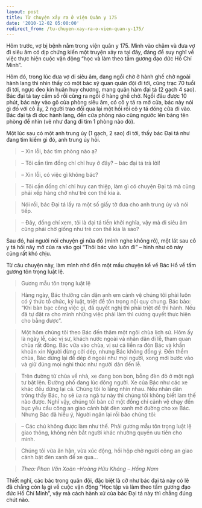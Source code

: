 ```yaml
---
layout: post
title: Từ chuyện xảy ra ở viện Quân y 175
date: '2010-12-02 05:00:00'
redirect_from: /tu-chuyen-xay-ra-o-vien-quan-y-175/
---
```


Hôm trước, vợ bị bệnh nằm trong viện quân y 175. Mình vào chăm và đưa vợ đi siêu âm có dịp chứng kiến một truyện xảy ra tại đây, đáng để suy nghĩ về việc thực hiện cuộc vận động “học và làm theo tấm gương đạo đức Hồ Chí Minh”.

Hôm đó, trong lúc đưa vợ đi siêu âm, đang ngổi chờ ở hành ghế chờ ngoài hành lang thì nhìn thấy có một bác sỹ quan quân đội đi tới, cũng trạc 70 tuổi đi tới, ngực đeo kín huân huy chương, mang quân hàm đại tá (2 gạch 4 sao). Bác đại tá tay cầm số rồi cũng ra ngồi ở hàng ghế chờ. Ngồi đâu được 10 phút, bác này vào gõ cửa phòng siêu âm, có cô y tá ra mở cửa, bác này nói gì đó với cô ấy, 2 người trao đổi qua lại một hồi rồi cô y tá đóng cửa đi vào. Bác đại tá đi dọc hành lang, đến cửa phòng nào cũng ngước lên bảng tên phòng để nhìn (vẻ như đang đi tìm 1 phòng nào đó).

Một lúc sau có một anh trung úy (1 gạch, 2 sao) đi tới, thấy bác Đại tá như đang tìm kiếm gì đó, anh trung úy hỏi.

> – Xin lỗi, bác tìm phòng nào ạ?

> – Tôi cần tìm đồng chí chỉ huy ở đây? – bác đại tá trả lời!

> – Xin lỗi, có việc gì không bác?

> – Tôi cần đồng chí chỉ huy can thiệp, làm gì có chuyện Đại tá mà cũng phải xếp hàng chờ như trẻ con thế kia à.

> Nói rồi, bác Đại tá lấy ra một số giấy tờ đưa cho anh trung úy và nói tiếp.

> – Đây, đồng chí xem, tôi là đại tá tiền khởi nghĩa, vậy mà đi siêu âm cũng phải chờ giống như trẻ con thế kia là sao?

Sau đó, hai người nói chuyện gì nữa đó (mình nghe không rõ), một lát sau cô y tá hồi nãy mở của ra vào gọi “Thôi bác vào luôn đi” – hình như cô này cũng rất khó chịu.

Từ câu chuyện này, làm mình nhớ đến một mẩu chuyện kể về Bác Hồ về tấm gương tôn trọng luật lệ.

> Gương mẫu tôn trọng luật lệ

> Hàng ngày, Bác thường căn dặn anh em cảnh vệ chúng tôi phải luôn có ý thức tổ chức, kỷ luật, triệt để tôn trọng nội quy chung. Bác bảo: “Khi bàn bạc công việc gì, đã quyết nghị thì phải triệt để thi hành. Nếu đã tự đặt ra cho mình những việc phải làm thì cương quyết thực hiện cho bằng được”.

> Một hôm chúng tôi theo Bác đến thăm một ngôi chùa lịch sử. Hôm ấy là ngày lễ, các vị sư, khách nước ngoài và nhân dân đi lễ, tham quan chùa rất đông. Bác vừa vào chùa, vị sư cả liền ra đón Bác và khẩn khoản xin Người đừng cởi dép, nhưng Bác không đồng ý. Đến thềm chùa, Bác dừng lại để dép ở ngoài như mọi người, xong mới bước vào và giữ đúng mọi nghi thức như người dân đến lễ.

> Trên đường từ chùa về nhà, xe đang bon bon, bỗng đèn đỏ ở một ngã tư bật lên. Đường phố đang lúc đông người. Xe của Bác như các xe khác đều dừng lại cả. Chúng tôi lo lắng nhìn nhau. Nếu nhân dân trông thấy Bác, họ sẽ ùa ra ngã tư này thì chúng tôi không biết làm thế nào được. Nghĩ vậy, chúng tôi bàn cử một đồng chí cảnh vệ chạy đến bục yêu cầu công an giao cảnh bật đèn xanh mở đường cho xe Bác. Nhưng Bác đã hiểu ý, Người ngăn lại rồi bảo chúng tôi:

> – Các chú không được làm như thế. Phải gương mẫu tôn trọng luật lệ giao thông, không nên bắt người khác nhường quyền ưu tiên cho mình.

> Chúng tôi vừa ân hận, vừa xúc động, hồi hộp chờ người công an giao cảnh bật đèn xanh để xe qua…

> *Theo: Phan Văn Xoàn –Hoàng Hữu Kháng – Hồng Nam*

Thiết nghĩ, các bác trong quân đội, đặc biệt là cỡ như bác đại tá này có lẽ đã chẳng còn lạ gì về cuộc vận động “Học tập và làm theo tấm gương đạo đức Hồ Chí Minh”, vậy mà cách hành xử của bác Đại tá này thì chẳng đúng chút nào.